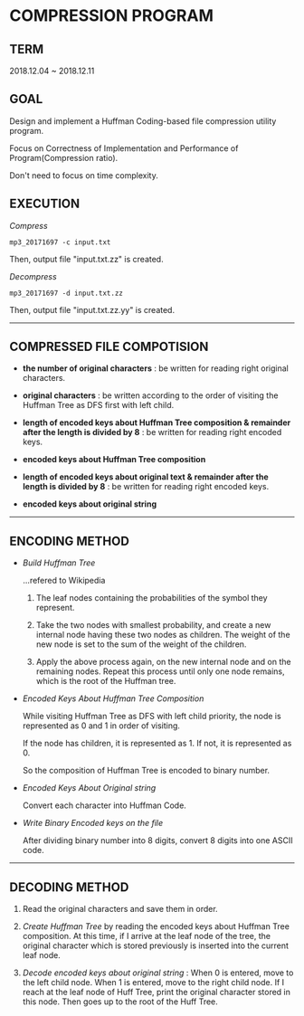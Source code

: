 COMPRESSION PROGRAM
===

TERM
---

2018.12.04 ~ 2018.12.11

GOAL
---

Design and implement a Huffman Coding-based file compression utility program.

Focus on Correctness of Implementation and Performance of Program(Compression ratio).

Don't need to focus on time complexity.


EXECUTION
---

*Compress*

`mp3_20171697 -c input.txt`

Then, output file "input.txt.zz" is created.



*Decompress*

`mp3_20171697 -d input.txt.zz`

Then, output file "input.txt.zz.yy" is created.

---

COMPRESSED FILE COMPOTISION
---

* **the number of original characters** : be written for reading right original characters.

* **original characters** : be written according to the order of visiting the Huffman Tree as DFS first with left child.

* **length of encoded keys about Huffman Tree composition & remainder after the length is divided by 8** : be written for reading right encoded keys.

* **encoded keys about Huffman Tree composition** 

* **length of encoded keys about original text & remainder after the length is divided by 8** : be written for reading right encoded keys.

* **encoded keys about original string**

---

ENCODING METHOD
---

* *Build Huffman Tree*

    ...refered to Wikipedia
    
    1. The leaf nodes containing the probabilities of the symbol they represent.

    2. Take the two nodes with smallest probability, and create a new internal node having these two nodes as children. The weight of the new node is set to the sum of the weight of the children. 

    3. Apply the above process again, on the new internal node and on the remaining nodes. Repeat this process until only one node remains, which is the root of the Huffman tree.

* *Encoded Keys About Huffman Tree Composition*

    While visiting Huffman Tree as DFS with left child priority, the node is represented as 0 and 1 in order of visiting.

    If the node has children, it is represented as 1. If not, it is represented as 0.

    So the composition of Huffman Tree is encoded to binary number.

* *Encoded Keys About Original string*

    Convert each character into Huffman Code.

* *Write Binary Encoded keys on the file*

    After dividing binary number into 8 digits, convert 8 digits into one ASCII code.

---

DECODING METHOD
---

1. Read the original characters and save them in order.

2. *Create Huffman Tree* by reading the encoded keys about Huffman Tree composition. At this time, if I arrive at the leaf node of the tree, the original character which is stored previously is inserted into the current leaf node. 

3. *Decode encoded keys about original string* : When 0 is entered, move to the left child node. When 1 is entered, move to the right child node. If I reach at the leaf node of Huff Tree, print the original character stored in this node. Then goes up to the root of the Huff Tree.
